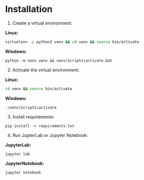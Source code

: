 # Installation

1. Create a virtual environment:

**Linux:**
```bash
virtualenv -p python3 venv && cd venv && source bin/activate
```

**Windows:**
```batch
python -m venv venv && venv\Scripts\activate.bat
```

2. Activate the virtual environment:

**Linux:**
```bash
cd venv && source bin/activate
```

**Windows:**
```batch
.\venv\Scripts\activate
```

3. Install requirements:

```batch
pip install -r requirements.txt
```

4. Run JupterLab or Jupyter Notebook:

**JupyterLab:**
```batch
jupyter lab
```

**JupyterNotebook:**
```batch
jupyter notebook
```